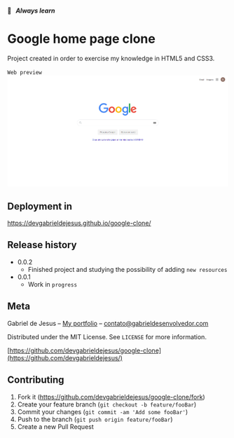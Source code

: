 #### 📒   _Always learn_

# Google home page clone
Project created in order to exercise my knowledge in HTML5 and CSS3.

`Web preview`
![](assets/web-preview.png)

## Deployment in
https://devgabrieldejesus.github.io/google-clone/

## Release history

* 0.0.2
    * Finished project and studying the possibility of adding `new resources`
* 0.0.1
    * Work in `progress`

## Meta

Gabriel de Jesus – [My portfolio](https://gabrieldesenvolvedor.com/) – contato@gabrieldesenvolvedor.com

Distributed under the MIT License. See `LICENSE` for more information.

[https://github.com/devgabrieldejesus/google-clone](https://github.com/devgabrieldejesus/)

## Contributing

1. Fork it (<https://github.com/devgabrieldejesus/google-clone/fork>)
2. Create your feature branch (`git checkout -b feature/fooBar`)
3. Commit your changes (`git commit -am 'Add some fooBar'`)
4. Push to the branch (`git push origin feature/fooBar`)
5. Create a new Pull Request
